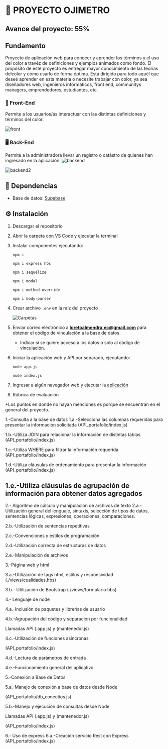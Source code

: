 # 📖 PROYECTO OJIMETRO 


## Avance del proyecto: 55%

## Fundamento
Proyecto de aplicación web para conocer y aprender los términos y el uso del color a travéz de definiciones
y ejemplos animados como fondo. El propósito de este proyecto es entregar mayor conocimiento de las teorías
delcolor y cómo usarlo de forma óptima. Está dirigido para todo aquél que deseé aprender en esta materia o 
necesite trabajar con color, ya sea diseñadores web, ingenieros informáticos, front end, communitys managers,
emprendedores, estudiantes, etc.

### 📱 Front-End 
Permite a los usuarios/as interactuar con las distintas definiciones y términos del color.

![front](https://user-images.githubusercontent.com/119952622/235474649-73d7d9bb-34db-4c6b-b31f-d48a73bfe9f5.jpg)



### 🖥️ Back-End 
Permite a la administradora llevar un registro o catástro de quienes han ingresado en la aplicación. 
![backend](https://user-images.githubusercontent.com/119952622/235474735-376297d2-8286-42cc-949e-34389cc645c3.jpg)

![backend2](https://user-images.githubusercontent.com/119952622/235474769-9f0af9fe-f7a3-4b61-be68-af298d339cd1.jpg)






## 🧮 Dependencias
- Base de datos: [Supabase](https://supabase.com/)




## ⚙️ Instalación

1. Descargar el repositorio



2. Abrir la carpeta con VS Code y ejecutar la terminal



3. Instalar componentes ejecutando:

    ```
    npm i
    ```

    ```
    npm i express hbs
    ```

    ```
    npm i sequelize
    ```

    ```
    npm i modal
    ```

    ```
    npm i method-override
    ```

    ```
    npm i body-parser
    ```



4. Crear archivo `.env` en la raíz del proyecto

    ![Carpetas](https://user-images.githubusercontent.com/19751976/235373331-ff085b6a-8625-4e11-9d3c-7420e127b87e.png)



5. Enviar correo electrónico a **loretoalmendra.ec@gmail.com** para obtener el código de vinculación a la base de datos. 
    - Indicar si se quiere acceso a los datos o solo al código de vinculación.



6. Iniciar la aplicación web y API por separado, ejecutando:
   
    ```
    node app.js
    ```
    ```
    node index.js
    ```

7. Ingresar a algún navegador web y ejecutar la [aplicación](http://localhost:3001/)



8. Rúbrica de evaluación

*Los puntos en donde no hayan menciones es porque se encuentran en el general del proyecto.


1.-Consulta a la base de datos
1.a.-Selecciona las columnas requeridas para presentar la información solicitada
(API_portafolio/index.js)

1.b.-Utiliza JOIN para relacionar la información de distintas tablas
(API_portafolio/index.js)

1.c.-Utiliza WHERE para filtrar la información requerida
(API_portafolio/index.js)

1.d.-Utiliza cláusulas de ordenamiento para presentar la información
(API_portafolio/index.js)

1.e.-Utiliza cláusulas de agrupación de información para obtener datos agregados
---
2.- Algoritmo de cálculo y manipulación de archivos de texto
2.a.-Utilización general del lenguaje, sintaxis, selección de tipos de datos, sentencias lógicas, expresiones, operaciones, comparaciones.

2.b.-Utilización de sentencias repetitivas

2.c.-Convenciones y estilos de programación

2.d.-Utilización correcta de estructuras de datos

2.e.-Manipulación de archivos

3.-Página web y html

3.a.-Utilización de tags html, estilos y responsividad
(./views/cualidades.hbs)

3.b.- Utilización de Bootstrap
(./views/formulario.hbs)

4.- Lenguaje de node

4.a.-Inclusión de paquetes y librerías de usuario

4.b.-Agrupación del código y separación por funcionalidad

Llamadas API (.app.js) y (mantenedor.js)

4.c.-Utilización de funciones asíncronas

(API_portafolio/index.js)

4.d.-Lectura de parámetros de entrada

4.e.-Funcionamiento general del aplicativo

5.-Conexión a Base de Datos

5.a.-Manejo de conexión a base de datos desde Node

(API_portafolio/db_conectios.js)

5.b.-Manejo y ejecución de consultas desde Node	

Llamadas API (.app.js) y (mantenedor.js)

(API_portafolio/index.js)

6.- Uso de express
6.a.-Creación servicio Rest con Express
(API_portafolio/index.js)
